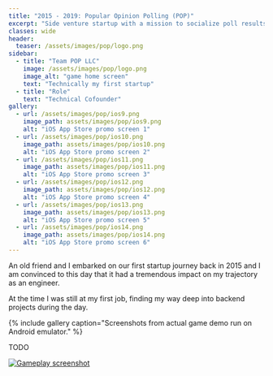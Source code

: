```yaml
---
title: "2015 - 2019: Popular Opinion Polling (POP)"
excerpt: "Side venture startup with a mission to socialize poll results as a way for people to learn more about their friends and popular opinion"
classes: wide
header:
  teaser: /assets/images/pop/logo.png
sidebar:
  - title: "Team POP LLC"
    image: /assets/images/pop/logo.png
    image_alt: "game home screen"
    text: "Technically my first startup"
  - title: "Role"
    text: "Technical Cofounder"
gallery:
  - url: /assets/images/pop/ios9.png
    image_path: assets/images/pop/ios9.png
    alt: "iOS App Store promo screen 1"
  - url: /assets/images/pop/ios10.png
    image_path: assets/images/pop/ios10.png
    alt: "iOS App Store promo screen 2"
  - url: /assets/images/pop/ios11.png
    image_path: assets/images/pop/ios11.png
    alt: "iOS App Store promo screen 3"
  - url: /assets/images/pop/ios12.png
    image_path: assets/images/pop/ios12.png
    alt: "iOS App Store promo screen 4"
  - url: /assets/images/pop/ios13.png
    image_path: assets/images/pop/ios13.png
    alt: "iOS App Store promo screen 5"
  - url: /assets/images/pop/ios14.png
    image_path: assets/images/pop/ios14.png
    alt: "iOS App Store promo screen 6"
---
```


An old friend and I embarked on our first startup journey back in 2015 and I am convinced to this
day that it had a tremendous impact on my trajectory as an engineer.

At the time I was still at my first job, finding my way deep into backend projects during the day.

{% include gallery caption="Screenshots from actual game demo run on Android emulator." %}

TODO

[![Gameplay screenshot](/assets/images/pop/gameplay_screen.png)](/assets/images/pop/gameplay_screen.png)